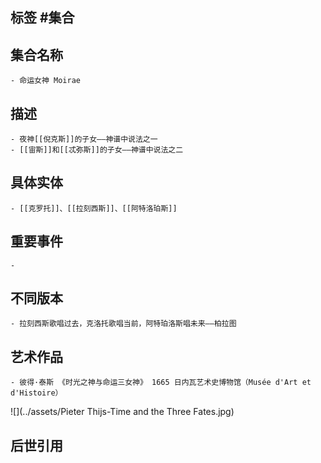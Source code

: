 ## 标签  #集合
## 集合名称
	- 命运女神 Moirae
## 描述
	- 夜神[[倪克斯]]的子女——神谱中说法之一
	- [[宙斯]]和[[忒弥斯]]的子女——神谱中说法之二
## 具体实体
	- [[克罗托]]、[[拉刻西斯]]、[[阿特洛珀斯]]
## 重要事件
	-
## 不同版本
	- 拉刻西斯歌唱过去，克洛托歌唱当前，阿特珀洛斯唱未来——柏拉图
## 艺术作品
	- 彼得·泰斯 《时光之神与命运三女神》 1665 日内瓦艺术史博物馆（Musée d'Art et d'Histoire）
 ![](../assets/Pieter Thijs-Time and the Three Fates.jpg)
## 后世引用
